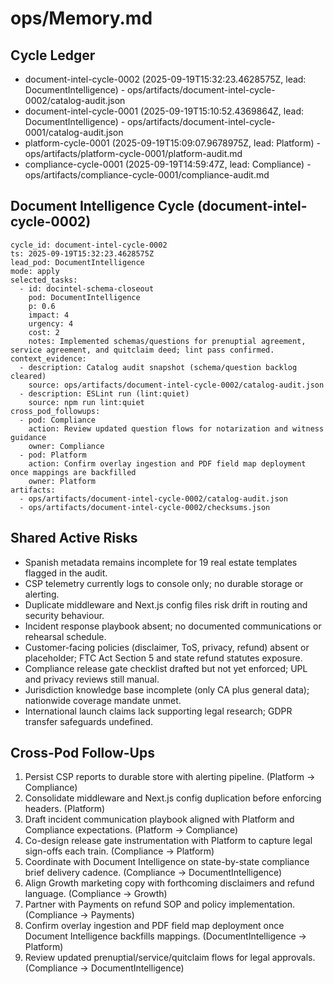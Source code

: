 # ops/Memory.md

## Cycle Ledger
- document-intel-cycle-0002 (2025-09-19T15:32:23.4628575Z, lead: DocumentIntelligence) - ops/artifacts/document-intel-cycle-0002/catalog-audit.json
- document-intel-cycle-0001 (2025-09-19T15:10:52.4369864Z, lead: DocumentIntelligence) - ops/artifacts/document-intel-cycle-0001/catalog-audit.json
- platform-cycle-0001 (2025-09-19T15:09:07.9678975Z, lead: Platform) - ops/artifacts/platform-cycle-0001/platform-audit.md
- compliance-cycle-0001 (2025-09-19T14:59:47Z, lead: Compliance) - ops/artifacts/compliance-cycle-0001/compliance-audit.md

## Document Intelligence Cycle (document-intel-cycle-0002)
```
cycle_id: document-intel-cycle-0002
ts: 2025-09-19T15:32:23.4628575Z
lead_pod: DocumentIntelligence
mode: apply
selected_tasks:
  - id: docintel-schema-closeout
    pod: DocumentIntelligence
    p: 0.6
    impact: 4
    urgency: 4
    cost: 2
    notes: Implemented schemas/questions for prenuptial agreement, service agreement, and quitclaim deed; lint pass confirmed.
context_evidence:
  - description: Catalog audit snapshot (schema/question backlog cleared)
    source: ops/artifacts/document-intel-cycle-0002/catalog-audit.json
  - description: ESLint run (lint:quiet)
    source: npm run lint:quiet
cross_pod_followups:
  - pod: Compliance
    action: Review updated question flows for notarization and witness guidance
    owner: Compliance
  - pod: Platform
    action: Confirm overlay ingestion and PDF field map deployment once mappings are backfilled
    owner: Platform
artifacts:
  - ops/artifacts/document-intel-cycle-0002/catalog-audit.json
  - ops/artifacts/document-intel-cycle-0002/checksums.json
```

## Shared Active Risks
- Spanish metadata remains incomplete for 19 real estate templates flagged in the audit.
- CSP telemetry currently logs to console only; no durable storage or alerting.
- Duplicate middleware and Next.js config files risk drift in routing and security behaviour.
- Incident response playbook absent; no documented communications or rehearsal schedule.
- Customer-facing policies (disclaimer, ToS, privacy, refund) absent or placeholder; FTC Act Section 5 and state refund statutes exposure.
- Compliance release gate checklist drafted but not yet enforced; UPL and privacy reviews still manual.
- Jurisdiction knowledge base incomplete (only CA plus general data); nationwide coverage mandate unmet.
- International launch claims lack supporting legal research; GDPR transfer safeguards undefined.

## Cross-Pod Follow-Ups
1. Persist CSP reports to durable store with alerting pipeline. (Platform -> Compliance)
2. Consolidate middleware and Next.js config duplication before enforcing headers. (Platform)
3. Draft incident communication playbook aligned with Platform and Compliance expectations. (Platform -> Compliance)
4. Co-design release gate instrumentation with Platform to capture legal sign-offs each train. (Compliance -> Platform)
5. Coordinate with Document Intelligence on state-by-state compliance brief delivery cadence. (Compliance -> DocumentIntelligence)
6. Align Growth marketing copy with forthcoming disclaimers and refund language. (Compliance -> Growth)
7. Partner with Payments on refund SOP and policy implementation. (Compliance -> Payments)
8. Confirm overlay ingestion and PDF field map deployment once Document Intelligence backfills mappings. (DocumentIntelligence -> Platform)
9. Review updated prenuptial/service/quitclaim flows for legal approvals. (Compliance -> DocumentIntelligence)
